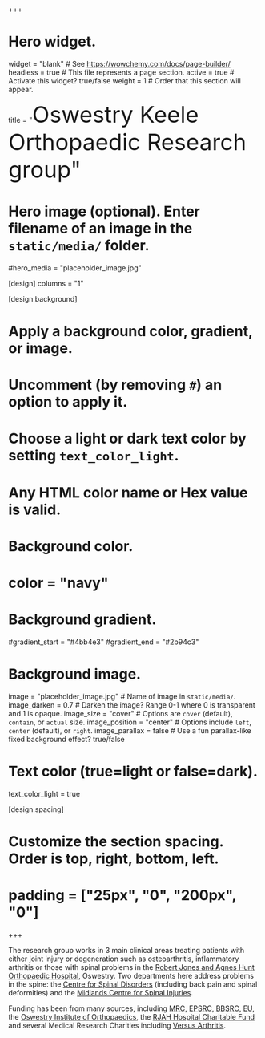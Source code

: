 +++
# Hero widget.
widget = "blank"  # See https://wowchemy.com/docs/page-builder/
headless = true  # This file represents a page section.
active = true # Activate this widget? true/false
weight = 1  # Order that this section will appear.

title = "<span style='font-size: 45px'>Oswestry Keele Orthopaedic Research group</style>"

# Hero image (optional). Enter filename of an image in the `static/media/` folder.
#hero_media = "placeholder_image.jpg"

[design]
columns = "1"

[design.background]
  # Apply a background color, gradient, or image.
  #   Uncomment (by removing `#`) an option to apply it.
  #   Choose a light or dark text color by setting `text_color_light`.
  #   Any HTML color name or Hex value is valid.

  # Background color.
  # color = "navy"

  # Background gradient.
  #gradient_start = "#4bb4e3"
  #gradient_end = "#2b94c3"

  # Background image.
  image = "placeholder_image.jpg"  # Name of image in `static/media/`.
  image_darken = 0.7  # Darken the image? Range 0-1 where 0 is transparent and 1 is opaque.
  image_size = "cover"  #  Options are `cover` (default), `contain`, or `actual` size.
  image_position = "center"  # Options include `left`, `center` (default), or `right`.
  image_parallax = false # Use a fun parallax-like fixed background effect? true/false

  # Text color (true=light or false=dark).
  text_color_light = true

[design.spacing]
  # Customize the section spacing. Order is top, right, bottom, left.
  # padding = ["25px", "0", "200px", "0"]
+++

The research group works in 3 main clinical areas treating patients with either joint injury or degeneration such as osteoarthritis, inflammatory arthritis or those with spinal problems in the [Robert Jones and Agnes Hunt Orthopaedic Hospital](https://www.rjah.nhs.uk/), Oswestry.
Two departments here address problems in the spine: the [Centre for Spinal Disorders](https://www.rjah.nhs.uk/Our-Services/Spinal-Disorders-Unit.aspx) (including back pain and spinal deformities) and the [Midlands Centre for Spinal Injuries](https://www.rjah.nhs.uk/Our-Services/Spinal-Injuries-Unit.aspx).

Funding has been from many sources, including [MRC](https://mrc.ukri.org/), [EPSRC](https://epsrc.ukri.org/funding/), [BBSRC](https://bbsrc.ukri.org/), [EU](https://ec.europa.eu/info/research-and-innovation/funding/funding-opportunities_en), the [Oswestry Institute of Orthopaedics](https://www.orthopaedic-institute.org/), the [RJAH Hospital Charitable Fund](https://www.rjah.nhs.uk/charity.aspx) and several Medical Research Charities including [Versus Arthritis](https://www.versusarthritis.org/).
